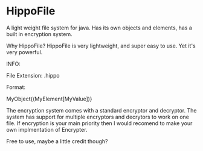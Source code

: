 # HippoFile
A light weight file system for java. Has its own objects and elements, has a built in encryption system.

Why HippoFile?
HippoFile is very lightweight, and super easy to use. Yet it's very powerful.

INFO: 

File Extension: .hippo

Format:

MyObject{(MyElement[MyValue])}

The encryption system comes with a standard encryptor and decryptor.
The system has support for multiple encryptors and decrytors to work on one file.
If encryption is your main priority then I would recomend to make your own implmentation of Encrypter.

Free to use, maybe a little credit though?
